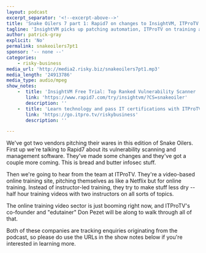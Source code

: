 ```yaml
---
layout: podcast
excerpt_separator: '<!--excerpt-above-->'
title: 'Snake Oilers 7 part 1: Rapid7 on changes to InsightVM, ITProTV on online training'
tagline: 'InsightVM picks up patching automation, ITProTV on training at scale!'
author: patrick-gray
explicit: 'No'
permalink: snakeoilers7pt1
sponsor: '-- none --'
categories:
    - risky-business
media_url: 'http://media2.risky.biz/snakeoilers7pt1.mp3'
media_length: '24913786'
media_type: audio/mpeg
show_notes:
    -  title: 'InsightVM Free Trial: Top Ranked Vulnerability Scanner | Rapid7'
       link: 'https://www.rapid7.com/try/insightvm/?CS=snakeoiler'
       description: '' 
    -  title: 'Learn technology and pass IT certifications with ITProTV'
       link: 'https://go.itpro.tv/riskybusiness'
       description: '' 

---
```

We've got two vendors pitching their wares in this edition of Snake Oilers. First up we're talking to Rapid7 about its vulnerability scanning and management software. They've made some changes and they've got a couple more coming. This is bread and butter infosec stuff.

Then we're going to hear from the team at ITProTV. They're a video-based online training site, pitching themselves as like a Netflix but for online training. Instead of instructor-led training, they try to make stuff less dry -- half hour training videos with two instructors on all sorts of topics. 

The online training video sector is just booming right now, and ITProTV's co-founder and "edutainer" Don Pezet will be along to walk through all of that.

Both of these companies are tracking enquiries originating from the podcast, so please do use the URLs in the show notes below if you're interested in learning more.
